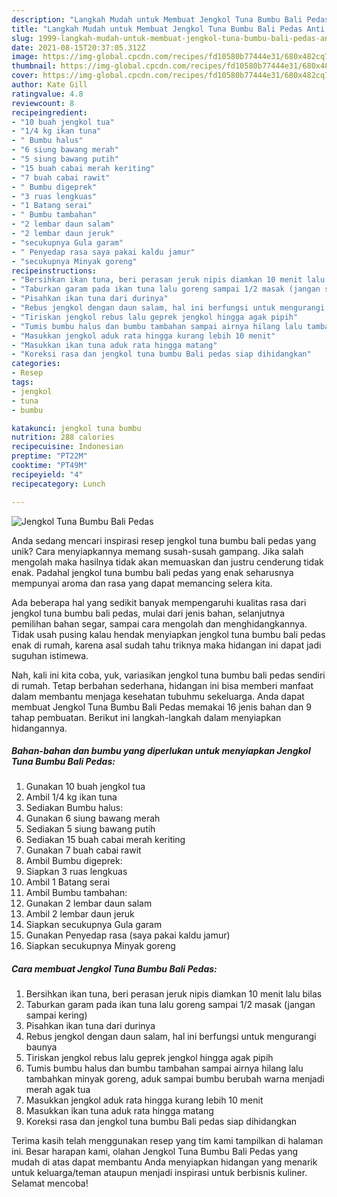 ```yaml
---
description: "Langkah Mudah untuk Membuat Jengkol Tuna Bumbu Bali Pedas Anti Gagal"
title: "Langkah Mudah untuk Membuat Jengkol Tuna Bumbu Bali Pedas Anti Gagal"
slug: 1999-langkah-mudah-untuk-membuat-jengkol-tuna-bumbu-bali-pedas-anti-gagal
date: 2021-08-15T20:37:05.312Z
image: https://img-global.cpcdn.com/recipes/fd10580b77444e31/680x482cq70/jengkol-tuna-bumbu-bali-pedas-foto-resep-utama.jpg
thumbnail: https://img-global.cpcdn.com/recipes/fd10580b77444e31/680x482cq70/jengkol-tuna-bumbu-bali-pedas-foto-resep-utama.jpg
cover: https://img-global.cpcdn.com/recipes/fd10580b77444e31/680x482cq70/jengkol-tuna-bumbu-bali-pedas-foto-resep-utama.jpg
author: Kate Gill
ratingvalue: 4.8
reviewcount: 8
recipeingredient:
- "10 buah jengkol tua"
- "1/4 kg ikan tuna"
- " Bumbu halus"
- "6 siung bawang merah"
- "5 siung bawang putih"
- "15 buah cabai merah keriting"
- "7 buah cabai rawit"
- " Bumbu digeprek"
- "3 ruas lengkuas"
- "1 Batang serai"
- " Bumbu tambahan"
- "2 lembar daun salam"
- "2 lembar daun jeruk"
- "secukupnya Gula garam"
- " Penyedap rasa saya pakai kaldu jamur"
- "secukupnya Minyak goreng"
recipeinstructions:
- "Bersihkan ikan tuna, beri perasan jeruk nipis diamkan 10 menit lalu bilas"
- "Taburkan garam pada ikan tuna lalu goreng sampai 1/2 masak (jangan sampai kering)"
- "Pisahkan ikan tuna dari durinya"
- "Rebus jengkol dengan daun salam, hal ini berfungsi untuk mengurangi baunya"
- "Tiriskan jengkol rebus lalu geprek jengkol hingga agak pipih"
- "Tumis bumbu halus dan bumbu tambahan sampai airnya hilang lalu tambahkan minyak goreng, aduk sampai bumbu berubah warna menjadi merah agak tua"
- "Masukkan jengkol aduk rata hingga kurang lebih 10 menit"
- "Masukkan ikan tuna aduk rata hingga matang"
- "Koreksi rasa dan jengkol tuna bumbu Bali pedas siap dihidangkan"
categories:
- Resep
tags:
- jengkol
- tuna
- bumbu

katakunci: jengkol tuna bumbu 
nutrition: 288 calories
recipecuisine: Indonesian
preptime: "PT22M"
cooktime: "PT49M"
recipeyield: "4"
recipecategory: Lunch

---
```



![Jengkol Tuna Bumbu Bali Pedas](https://img-global.cpcdn.com/recipes/fd10580b77444e31/680x482cq70/jengkol-tuna-bumbu-bali-pedas-foto-resep-utama.jpg)

Anda sedang mencari inspirasi resep jengkol tuna bumbu bali pedas yang unik? Cara menyiapkannya memang susah-susah gampang. Jika salah mengolah maka hasilnya tidak akan memuaskan dan justru cenderung tidak enak. Padahal jengkol tuna bumbu bali pedas yang enak seharusnya mempunyai aroma dan rasa yang dapat memancing selera kita.

Ada beberapa hal yang sedikit banyak mempengaruhi kualitas rasa dari jengkol tuna bumbu bali pedas, mulai dari jenis bahan, selanjutnya pemilihan bahan segar, sampai cara mengolah dan menghidangkannya. Tidak usah pusing kalau hendak menyiapkan jengkol tuna bumbu bali pedas enak di rumah, karena asal sudah tahu triknya maka hidangan ini dapat jadi suguhan istimewa.




Nah, kali ini kita coba, yuk, variasikan jengkol tuna bumbu bali pedas sendiri di rumah. Tetap berbahan sederhana, hidangan ini bisa memberi manfaat dalam membantu menjaga kesehatan tubuhmu sekeluarga. Anda dapat membuat Jengkol Tuna Bumbu Bali Pedas memakai 16 jenis bahan dan 9 tahap pembuatan. Berikut ini langkah-langkah dalam menyiapkan hidangannya.

<!--inarticleads1-->

##### Bahan-bahan dan bumbu yang diperlukan untuk menyiapkan Jengkol Tuna Bumbu Bali Pedas:

1. Gunakan 10 buah jengkol tua
1. Ambil 1/4 kg ikan tuna
1. Sediakan  Bumbu halus:
1. Gunakan 6 siung bawang merah
1. Sediakan 5 siung bawang putih
1. Sediakan 15 buah cabai merah keriting
1. Gunakan 7 buah cabai rawit
1. Ambil  Bumbu digeprek:
1. Siapkan 3 ruas lengkuas
1. Ambil 1 Batang serai
1. Ambil  Bumbu tambahan:
1. Gunakan 2 lembar daun salam
1. Ambil 2 lembar daun jeruk
1. Siapkan secukupnya Gula garam
1. Gunakan  Penyedap rasa (saya pakai kaldu jamur)
1. Siapkan secukupnya Minyak goreng




<!--inarticleads2-->

##### Cara membuat Jengkol Tuna Bumbu Bali Pedas:

1. Bersihkan ikan tuna, beri perasan jeruk nipis diamkan 10 menit lalu bilas
1. Taburkan garam pada ikan tuna lalu goreng sampai 1/2 masak (jangan sampai kering)
1. Pisahkan ikan tuna dari durinya
1. Rebus jengkol dengan daun salam, hal ini berfungsi untuk mengurangi baunya
1. Tiriskan jengkol rebus lalu geprek jengkol hingga agak pipih
1. Tumis bumbu halus dan bumbu tambahan sampai airnya hilang lalu tambahkan minyak goreng, aduk sampai bumbu berubah warna menjadi merah agak tua
1. Masukkan jengkol aduk rata hingga kurang lebih 10 menit
1. Masukkan ikan tuna aduk rata hingga matang
1. Koreksi rasa dan jengkol tuna bumbu Bali pedas siap dihidangkan




Terima kasih telah menggunakan resep yang tim kami tampilkan di halaman ini. Besar harapan kami, olahan Jengkol Tuna Bumbu Bali Pedas yang mudah di atas dapat membantu Anda menyiapkan hidangan yang menarik untuk keluarga/teman ataupun menjadi inspirasi untuk berbisnis kuliner. Selamat mencoba!
